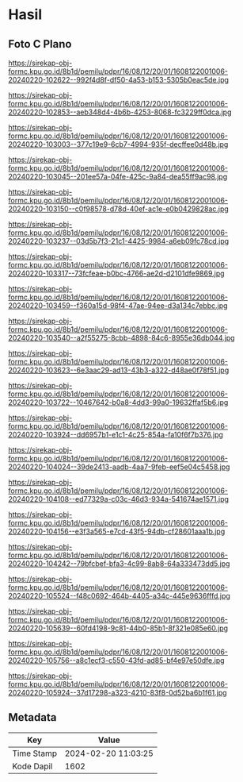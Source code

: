 # Hasil

## Foto C Plano

https://sirekap-obj-formc.kpu.go.id/8b1d/pemilu/pdpr/16/08/12/20/01/1608122001006-20240220-102622--992f4d8f-df50-4a53-b153-5305b0eac5de.jpg

https://sirekap-obj-formc.kpu.go.id/8b1d/pemilu/pdpr/16/08/12/20/01/1608122001006-20240220-102853--aeb348d4-4b6b-4253-8068-fc3229ff0dca.jpg

https://sirekap-obj-formc.kpu.go.id/8b1d/pemilu/pdpr/16/08/12/20/01/1608122001006-20240220-103003--377c19e9-6cb7-4994-935f-decffee0d48b.jpg

https://sirekap-obj-formc.kpu.go.id/8b1d/pemilu/pdpr/16/08/12/20/01/1608122001006-20240220-103045--201ee57a-04fe-425c-9a84-dea55ff9ac98.jpg

https://sirekap-obj-formc.kpu.go.id/8b1d/pemilu/pdpr/16/08/12/20/01/1608122001006-20240220-103150--c0f98578-d78d-40ef-ac1e-e0b0429828ac.jpg

https://sirekap-obj-formc.kpu.go.id/8b1d/pemilu/pdpr/16/08/12/20/01/1608122001006-20240220-103237--03d5b7f3-21c1-4425-9984-a6eb09fc78cd.jpg

https://sirekap-obj-formc.kpu.go.id/8b1d/pemilu/pdpr/16/08/12/20/01/1608122001006-20240220-103317--73fcfeae-b0bc-4766-ae2d-d2101dfe9869.jpg

https://sirekap-obj-formc.kpu.go.id/8b1d/pemilu/pdpr/16/08/12/20/01/1608122001006-20240220-103459--f360a15d-98f4-47ae-94ee-d3a134c7ebbc.jpg

https://sirekap-obj-formc.kpu.go.id/8b1d/pemilu/pdpr/16/08/12/20/01/1608122001006-20240220-103540--a2f55275-8cbb-4898-84c6-8955e36db044.jpg

https://sirekap-obj-formc.kpu.go.id/8b1d/pemilu/pdpr/16/08/12/20/01/1608122001006-20240220-103623--6e3aac29-ad13-43b3-a322-d48ae0f78f51.jpg

https://sirekap-obj-formc.kpu.go.id/8b1d/pemilu/pdpr/16/08/12/20/01/1608122001006-20240220-103722--10467642-b0a8-4dd3-99a0-19632ffaf5b6.jpg

https://sirekap-obj-formc.kpu.go.id/8b1d/pemilu/pdpr/16/08/12/20/01/1608122001006-20240220-103924--dd6957b1-e1c1-4c25-854a-fa10f6f7b376.jpg

https://sirekap-obj-formc.kpu.go.id/8b1d/pemilu/pdpr/16/08/12/20/01/1608122001006-20240220-104024--39de2413-aadb-4aa7-9feb-eef5e04c5458.jpg

https://sirekap-obj-formc.kpu.go.id/8b1d/pemilu/pdpr/16/08/12/20/01/1608122001006-20240220-104108--ed77329a-c03c-46d3-934a-541674ae1571.jpg

https://sirekap-obj-formc.kpu.go.id/8b1d/pemilu/pdpr/16/08/12/20/01/1608122001006-20240220-104156--e3f3a565-e7cd-43f5-94db-cf28601aaa1b.jpg

https://sirekap-obj-formc.kpu.go.id/8b1d/pemilu/pdpr/16/08/12/20/01/1608122001006-20240220-104242--79bfcbef-bfa3-4c99-8ab8-64a333473dd5.jpg

https://sirekap-obj-formc.kpu.go.id/8b1d/pemilu/pdpr/16/08/12/20/01/1608122001006-20240220-105524--f48c0692-464b-4405-a34c-445e9636fffd.jpg

https://sirekap-obj-formc.kpu.go.id/8b1d/pemilu/pdpr/16/08/12/20/01/1608122001006-20240220-105639--60fd4198-9c81-44b0-85b1-8f321e085e60.jpg

https://sirekap-obj-formc.kpu.go.id/8b1d/pemilu/pdpr/16/08/12/20/01/1608122001006-20240220-105756--a8c1ecf3-c550-43fd-ad85-bf4e97e50dfe.jpg

https://sirekap-obj-formc.kpu.go.id/8b1d/pemilu/pdpr/16/08/12/20/01/1608122001006-20240220-105924--37d17298-a323-4210-83f8-0d52ba6b1f61.jpg


## Metadata

| Key        | Value               |
| ---------- | ------------------- |
| Time Stamp | 2024-02-20 11:03:25 |
| Kode Dapil | 1602                |



